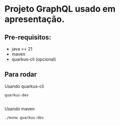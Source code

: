# Projeto GraphQL usado em apresentação. 

## Pre-requisitos: 

- java >= 21
- maven 
- quarkus-cli (opcional)

## Para rodar 

Usando quarkus-cli

```bash
quarkus-dev
```
```
```

Usando maven

```bash
./mvnw quarkus:dev
```
```


```
```
